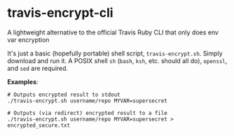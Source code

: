 # travis-encrypt-cli
A lightweight alternative to the official Travis Ruby CLI that only does env var encryption

It's just a basic (hopefully portable) shell script, `travis-encrypt.sh`. Simply download and run it. A POSIX shell `sh` (`bash`, `ksh`, etc. should all do), `openssl`, and `sed` are required.

**Examples**:

    # Outputs encrypted result to stdout
    ./travis-encrypt.sh username/repo MYVAR=supersecret

    # Outputs (via redirect) encrypted result to a file
    ./travis-encrypt.sh username/repo MYVAR=supersecret > encrypted_secure.txt
